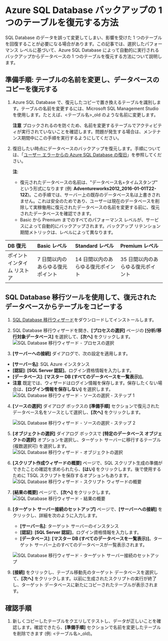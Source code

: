<properties
	pageTitle="Azure SQL Database のバックアップから 1 つのテーブルを復元する | Microsoft Azure"
	description="Azure SQL Database のバックアップから 1 つのテーブルを復元する方法を説明します。"
	services="sql-database"
	documentationCenter=""
	authors="dalechen"
	manager="felixwu"
	editor=""/>

<tags
	ms.service="sql-database"
	ms.workload="data-management"
	ms.tgt_pltfrm="na"
	ms.devlang="na"
	ms.topic="article"
	ms.date="03/08/2016"
	ms.author="daleche"/>


# Azure SQL Database バックアップの 1 つのテーブルを復元する方法

SQL Database のデータを誤って変更してしまい、影響を受けた 1 つのテーブルを回復することが必要になる場合があります。この記事では、選択したパフォーマンス レベルに基づいて、Azure SQL Database によって自動的に実行されるバックアップからデータベースの 1 つのテーブルを復元する方法について説明します。

## 準備手順: テーブルの名前を変更し、データベースのコピーを復元する
1. Azure SQL Database で、復元したコピーで置き換えるテーブルを識別します。テーブルの名前を変更するには、Microsoft SQL Management Studio を使用します。たとえば、&lt;テーブル名&gt;\_old のような名前に変更します。

	**注意** ブロックされるのを防ぐため、名前を変更するテーブルでアクティビティが実行されていないことを確認します。問題が発生する場合は、メンテナンス期間中にこの手順を実行するようにしてください。

2. 復旧したい時点にデータベースのバックアップを復元します。手順については、「[ユーザー エラーからの Azure SQL Database の復旧](../sql-database/sql-database-user-error-recovery.md)」を参照してください。

	**注**:
	- 復元されたデータベースの名前は、"データベース名+タイムスタンプ" という形式になります (例: **Adventureworks2012\_2016-01-01T22-12Z**)。この手順では、サーバー上の既存のデータベース名は上書きされません。これは安全のためであり、ユーザーは現在のデータベースを削除して実稼働用に復元されたデータベースの名前を変更する前に、復元されたデータベースを確認できます。
	- Basic から Premium までのすべてのパフォーマンス レベルが、サービスによって自動的にバックアップされます。バックアップ リテンション期間メトリックは、レベルによって異なります。

| DB 復元 | Basic レベル | Standard レベル | Premium レベル |
| :-- | :-- | :-- | :-- |
| ポイントインタイム リストア | 7 日間以内のあらゆる復元ポイント|14 日間以内のあらゆる復元ポイント| 35 日間以内のあらゆる復元ポイント|

## SQL Database 移行ツールを使用して、復元されたデータベースからテーブルをコピーする
1. [SQL Database 移行ウィザード](https://sqlazuremw.codeplex.com)をダウンロードしてインストールします。

2. SQL Database 移行ウィザードを開き、**[プロセスの選択]** ページの **[分析/移行対象データベース]** を選択して、**[次へ]** をクリックします。![SQL Database 移行ウィザード - プロセスの選択](./media/sql-database-cloud-migrate-restore-single-table-azure-backup/1.png)
3. **[サーバーへの接続]** ダイアログで、次の設定を適用します。
 - **[サーバー名]**: SQL Azure インスタンス
 - **[認証]**: **[SQL Server 認証]**。ログイン資格情報を入力します。
 - **[データベース]**: **[マスター DB (すべてのデータベースを一覧表示)]**。
 - **注意** 既定では、ウィザードはログイン情報を保存します。保存したくない場合は、**[ログイン情報を保存しない]** を選択します。 ![SQL Database 移行ウィザード - ソースの選択 - ステップ 1](./media/sql-database-cloud-migrate-restore-single-table-azure-backup/2.png)
4. **[ソースの選択]** ダイアログ ボックスの **[準備手順]** セクションで復元されたデータベース名をソースとして選択し、**[次へ]** をクリックします。

	![SQL Database 移行ウィザード - ソースの選択 - ステップ 2](./media/sql-database-cloud-migrate-restore-single-table-azure-backup/3.png)

5. **[オブジェクトの選択]** ダイアログ ボックスで **[特定のデータベース オブジェクトの選択]** オプションを選択し、ターゲット サーバーに移行するテーブル (複数選択可) を選択します。 ![SQL Database 移行ウィザード - オブジェクトの選択](./media/sql-database-cloud-migrate-restore-single-table-azure-backup/4.png)

6. **[スクリプト作成ウィザードの概要]** ページで、SQL スクリプト生成の準備ができたことの確認を求められたら、**[はい]** をクリックします。後で使用するために TSQL スクリプトを保存するオプションもあります。 ![SQL Database 移行ウィザード - スクリプト ウィザードの概要](./media/sql-database-cloud-migrate-restore-single-table-azure-backup/5.png)

7. **[結果の概要]** ページで、**[次へ]** をクリックします。 ![SQL Database 移行ウィザード - 結果の概要](./media/sql-database-cloud-migrate-restore-single-table-azure-backup/6.png)

8. **[ターゲット サーバー接続のセットアップ]** ページで、**[サーバーへの接続]** をクリックし、詳細を次のように入力します。
	- **[サーバー名]**: ターゲット サーバーのインスタンス
	- **[認証]**: **[SQL Server 認証]**。ログイン資格情報を入力します。
	- **[データベース]**: **[マスター DB (すべてのデータベースを一覧表示)]**。ターゲット サーバー上のすべてのデータベースが一覧表示されます。

	![SQL Database 移行ウィザード - ターゲット サーバー接続のセットアップ](./media/sql-database-cloud-migrate-restore-single-table-azure-backup/7.png)

9. **[接続]** をクリックし、テーブル移動先のターゲット データベースを選択して、**[次へ]** をクリックします。以前に生成されたスクリプトの実行が終了し、ターゲット データベースに新たにコピーされたテーブルが表示されます。

## 確認手順
1. 新しくコピーしたテーブルをクエリしてテストし、データが正しいことを確認します。確認できたら、**[準備手順]** セクションで名前を変更したテーブルを削除できます (例: &lt;テーブル名&gt;\_old)。

<!---HONumber=AcomDC_0309_2016-->